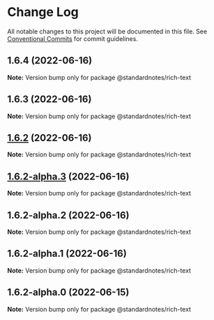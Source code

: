 # Change Log

All notable changes to this project will be documented in this file.
See [Conventional Commits](https://conventionalcommits.org) for commit guidelines.

## 1.6.4 (2022-06-16)

**Note:** Version bump only for package @standardnotes/rich-text

## 1.6.3 (2022-06-16)

**Note:** Version bump only for package @standardnotes/rich-text

## [1.6.2](https://github.com/standardnotes/app/compare/@standardnotes/rich-text@1.6.2-alpha.3...@standardnotes/rich-text@1.6.2) (2022-06-16)

**Note:** Version bump only for package @standardnotes/rich-text

## [1.6.2-alpha.3](https://github.com/standardnotes/app/compare/@standardnotes/rich-text@1.6.2-alpha.2...@standardnotes/rich-text@1.6.2-alpha.3) (2022-06-16)

**Note:** Version bump only for package @standardnotes/rich-text

## 1.6.2-alpha.2 (2022-06-16)

**Note:** Version bump only for package @standardnotes/rich-text

## 1.6.2-alpha.1 (2022-06-16)

**Note:** Version bump only for package @standardnotes/rich-text

## 1.6.2-alpha.0 (2022-06-15)

**Note:** Version bump only for package @standardnotes/rich-text
